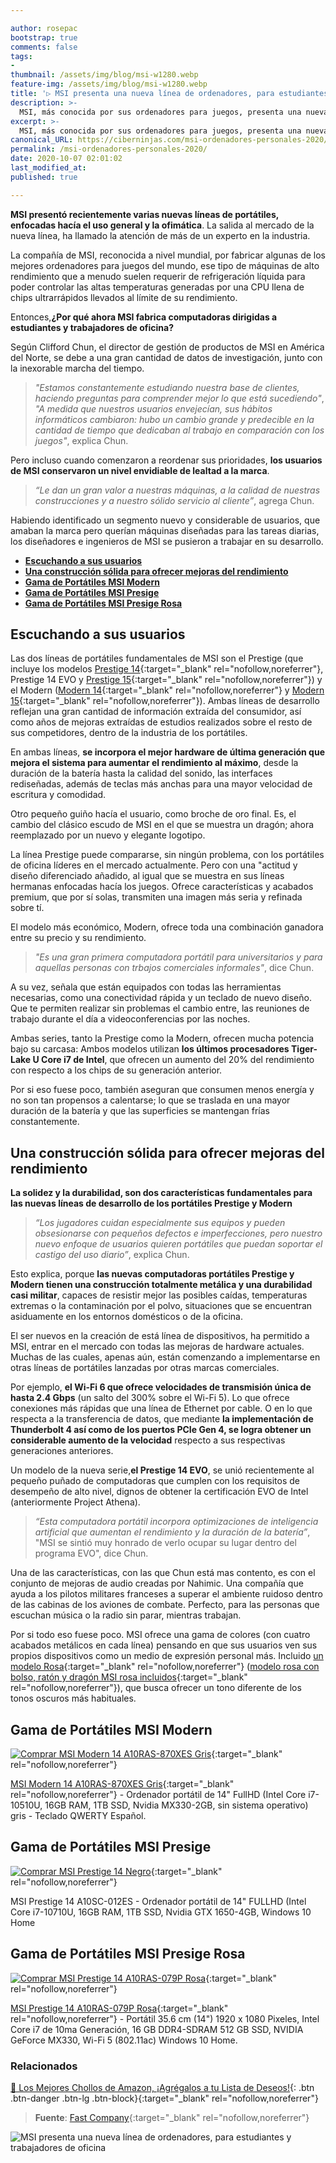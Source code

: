 ```yaml
---

author: rosepac
bootstrap: true
comments: false
tags:
- 
thumbnail: /assets/img/blog/msi-w1280.webp
feature-img: /assets/img/blog/msi-w1280.webp
title: '▷ MSI presenta una nueva línea de ordenadores, para estudiantes y trabajadores de oficina'
description: >-
  MSI, más conocida por sus ordenadores para juegos, presenta una nueva línea de ordenadores portátiles potentes enfocada hacía los estudiantes y trabajadores de oficina (desde el hogar).
excerpt: >-
  MSI, más conocida por sus ordenadores para juegos, presenta una nueva línea de ordenadores portátiles potentes enfocada hacía los estudiantes y trabajadores de oficina (desde el hogar).
canonical_URL: https://ciberninjas.com/msi-ordenadores-personales-2020/
permalink: /msi-ordenadores-personales-2020/
date: 2020-10-07 02:01:02
last_modified_at: 
published: true

---
```


**MSI presentó recientemente varias nuevas líneas de portátiles, enfocadas hacía el uso general y la ofimática**. La salida al mercado de la nueva línea, ha llamado la atención de más de un experto en la industria.

La compañía de MSI, reconocida a nivel mundial, por fabricar algunas de los mejores ordenadores para juegos del mundo, ese tipo de máquinas de alto rendimiento que a menudo suelen requerir de refrigeración líquida para poder controlar las altas temperaturas generadas por una CPU llena de chips ultrarrápidos llevados al límite de su rendimiento.

Entonces,**¿Por qué ahora MSI fabrica computadoras dirigidas a estudiantes y trabajadores de oficina?**

Según Clifford Chun, el director de gestión de productos de MSI en América del Norte, se debe a una gran cantidad de datos de investigación, junto con la inexorable marcha del tiempo.

> *"Estamos constantemente estudiando nuestra base de clientes, haciendo preguntas para comprender mejor lo que está sucediendo"*, *"A medida que nuestros usuarios envejecían, sus hábitos informáticos cambiaron: hubo un cambio grande y predecible en la cantidad de tiempo que dedicaban al trabajo en comparación con los juegos"*, explica Chun.

Pero incluso cuando comenzaron a reordenar sus prioridades, **los usuarios de MSI conservaron un nivel envidiable de lealtad a la marca**.

> *“Le dan un gran valor a nuestras máquinas, a la calidad de nuestras construcciones y a nuestro sólido servicio al cliente”*, agrega Chun.

Habiendo identificado un segmento nuevo y considerable de usuarios, que amaban la marca pero querían máquinas diseñadas para las tareas diarias, los diseñadores e ingenieros de MSI se pusieron a trabajar en su desarrollo.

- [**Escuchando a sus usuarios**](#escuchando-a-sus-usuarios)
- [**Una construcción sólida para ofrecer mejoras del rendimiento**](#una-construcción-sólida-para-ofrecer-mejoras-del-rendimiento)
- [**Gama de Portátiles MSI Modern**](#gama-de-portátiles-msi-modern)
- [**Gama de Portátiles MSI Presige**](#gama-de-portátiles-msi-presige)
- [**Gama de Portátiles MSI Presige Rosa**](#gama-de-portátiles-msi-presige-rosa)

## **Escuchando a sus usuarios**

Las dos líneas de portátiles fundamentales de MSI son el Prestige (que incluye los modelos [Prestige 14](https://amzn.to/3ldgiDM "Nuevo modelo de portátil MSI Prestige 14"){:target="_blank" rel="nofollow,noreferrer"}, Prestige 14 EVO y [Prestige 15](https://amzn.to/36F2vSs "Nuevo modelo de portátil Prestige 15"){:target="_blank" rel="nofollow,noreferrer"}) y el Modern ([Modern 14](https://amzn.to/34McanN "Nuevo modelo de portátil MSI Modern 14"){:target="_blank" rel="nofollow,noreferrer"} y [Modern 15](https://amzn.to/30GhM1m "Nuevo portátil MSI Modern 15"){:target="_blank" rel="nofollow,noreferrer"}). Ambas líneas de desarrollo reflejan una gran cantidad de información extraída del consumidor, así como años de mejoras extraídas de estudios realizados sobre el resto de sus competidores, dentro de la industria de los portátiles.

En ambas líneas, **se incorpora el mejor hardware de última generación que mejora el sistema para aumentar el rendimiento al máximo**, desde la duración de la batería hasta la calidad del sonido, las interfaces rediseñadas, además de teclas más anchas para una mayor velocidad de escritura y comodidad.

Otro pequeño guiño hacía el usuario, como broche de oro final. Es, el cambio del clásico escudo de MSI en el que se muestra un dragón; ahora reemplazado por un nuevo y elegante logotipo.

La línea Prestige puede compararse, sin ningún problema, con los portátiles de oficina líderes en el mercado actualmente. Pero con una "actitud y diseño diferenciado añadido, al igual que se muestra en sus líneas hermanas enfocadas hacía los juegos. Ofrece características y acabados premium, que por sí solas, transmiten una imagen más seria y refinada sobre tí.

El modelo más económico, Modern, ofrece toda una combinación ganadora entre su precio y su rendimiento.

> *"Es una gran primera computadora portátil para universitarios y para aquellas personas con trbajos comerciales informales"*, dice Chun.

A su vez, señala que están equipados con todas las herramientas necesarias, como una conectividad rápida y un teclado de nuevo diseño. Que te permiten realizar sin problemas el cambio entre, las reuniones de trabajo durante el día a videoconferencias por las noches.

Ambas series, tanto la Prestige como la Modern, ofrecen mucha potencia bajo su carcasa: Ambos modelos utilizan **los últimos procesadores Tiger-Lake U Core i7 de Intel**, que ofrecen un aumento del 20% del rendimiento con respecto a los chips de su generación anterior.

Por si eso fuese poco, también aseguran que consumen menos energía y no son tan propensos a calentarse; lo que se traslada en una mayor duración de la batería y que las superficies se mantengan frías constantemente.

## **Una construcción sólida para ofrecer mejoras del rendimiento**

**La solidez y la durabilidad, son dos características fundamentales para las nuevas líneas de desarrollo de los portátiles Prestige y Modern**

> *“Los jugadores cuidan especialmente sus equipos y pueden obsesionarse con pequeños defectos e imperfecciones, pero nuestro nuevo enfoque de usuarios quieren portátiles que puedan soportar el castigo del uso diario”*, explica Chun.

Esto explica, porque **las nuevas computadoras portátiles Prestige y Modern tienen una construcción totalmente metálica y una durabilidad casi militar**, capaces de resistir mejor las posibles caídas, temperaturas extremas o la contaminación por el polvo, situaciones que se encuentran asiduamente en los entornos domésticos o de la oficina.

El ser nuevos en la creación de está línea de dispositivos, ha permitido a MSI, entrar en el mercado con todas las mejoras de hardware actuales. Muchas de las cuales, apenas aún, están comenzando a implementarse en otras líneas de portátiles lanzadas por otras marcas comerciales.

Por ejemplo, **el Wi-Fi 6 que ofrece velocidades de transmisión única de hasta 2.4 Gbps** (un salto del 300% sobre el Wi-Fi 5). Lo que ofrece conexiones más rápidas que una línea de Ethernet por cable. O en lo que respecta a la transferencia de datos, que mediante **la implementación de Thunderbolt 4 así como de los puertos PCIe Gen 4, se logra obtener un considerable aumento de la velocidad** respecto a sus respectivas generaciones anteriores.

Un modelo de la nueva serie,**el Prestige 14 EVO**, se unió recientemente al pequeño puñado de computadoras que cumplen con los requisitos de desempeño de alto nivel, dignos de obtener la certificación EVO de Intel (anteriormente Project Athena).

> *“Esta computadora portátil incorpora optimizaciones de inteligencia artificial que aumentan el rendimiento y la duración de la batería”*, "MSI se sintió muy honrado de verlo ocupar su lugar dentro del programa EVO", dice Chun.

Una de las características, con las que Chun está mas contento, es con el conjunto de mejoras de audio creadas por Nahimic. Una compañía que ayuda a los pilotos militares franceses a superar el ambiente ruidoso dentro de las cabinas de los aviones de combate. Perfecto, para las personas que escuchan música o la radio sin parar, mientras trabajan.

Por si todo eso fuese poco. MSI ofrece una gama de colores (con cuatro acabados metálicos en cada línea) pensando en que sus usuarios ven sus propios dispositivos como un medio de expresión personal más. Incluido [un modelo Rosa](https://amzn.to/3lrduTL "Portátil rosa MSI para ofimática"){:target="_blank" rel="nofollow,noreferrer"} ([modelo rosa con bolso, ratón y dragón MSI rosa incluidos](https://amzn.to/30X26Ht "Portátil rosa MSI para ofimática con bolso, ratón y dragón MSI rosa incluidos"){:target="_blank" rel="nofollow,noreferrer"}), que busca ofrecer un tono diferente de los tonos oscuros más habituales.

## **Gama de Portátiles MSI Modern**

[![Comprar MSI Modern 14 A10RAS-870XES Gris](/assets/img/blog/07-msi-modern-14 "Comprar MSI Modern 14 A10RAS-870XES Gris")](https://amzn.to/34McanN){:target="_blank" rel="nofollow,noreferrer"}

[MSI Modern 14 A10RAS-870XES Gris](https://amzn.to/34McanN){:target="_blank" rel="nofollow,noreferrer"} - Ordenador portátil de 14" FullHD (Intel Core i7-10510U, 16GB RAM, 1TB SSD, Nvidia MX330-2GB, sin sistema operativo) gris - Teclado QWERTY Español.

## **Gama de Portátiles MSI Presige**

[![Comprar MSI Prestige 14 Negro](/assets/img/blog/msi-prestige-4.webp)](https://amzn.to/30G3oGF){:target="_blank" rel="nofollow,noreferrer"}

MSI Prestige 14 A10SC-012ES - Ordenador portátil de 14" FULLHD (Intel Core i7-10710U, 16GB RAM, 1TB SSD, Nvidia GTX 1650-4GB, Windows 10 Home

## **Gama de Portátiles MSI Presige Rosa**

[![Comprar MSI Prestige 14 A10RAS-079P Rosa](/assets/img/blog/msi-portatil-rosa.webp "Comprar MSI Prestige 14 A10RAS-079P Rosa")](https://amzn.to/30X26Ht){:target="_blank" rel="nofollow,noreferrer"}

[MSI Prestige 14 A10RAS-079P Rosa](https://amzn.to/30X26Ht){:target="_blank" rel="nofollow,noreferrer"} - Portátil 35.6 cm (14") 1920 x 1080 Pixeles, Intel Core i7 de 10ma Generación, 16 GB DDR4-SDRAM 512 GB SSD, NVIDIA GeForce MX330, Wi-Fi 5 (802.11ac) Windows 10 Home.

### **Relacionados** <!-- omit in toc -->

[]()

[]()

[]()

[]()

[]()

[🛒 Los Mejores Chollos de Amazon, ¡Agrégalos a tu Lista de Deseos!](/amazon/ "Los Mejores Chollos de Amazon, Ofertas Flash, Black Monday y Amazon Prime Day"){: .btn .btn-danger .btn-lg .btn-block}{:target="_blank" rel="nofollow,noreferrer"}

> **Fuente**: [Fast Company](https://www.fastcompany.com/90556645/from-the-game-room-to-the-classroom-and-the-boardroom "Fast Company Blog"){:target="_blank" rel="nofollow,noreferrer"}

![MSI presenta una nueva línea de ordenadores, para estudiantes y trabajadores de oficina](/assets/img/blog/msi-w1280.webp "MSI presenta una nueva línea de ordenadores, para estudiantes y trabajadores de oficina")